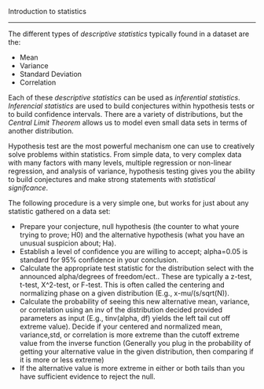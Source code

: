 Introduction to statistics
<hr>
The different types of <em>descriptive statistics</em> typically found in a dataset are the:
<ul>
<li>Mean</li>
<li>Variance</li>
<li>Standard Deviation</li>
<li>Correlation</li>
</ul>

Each of these <em>descriptive statistics</em> can be used as <em>inferential statistics</em>. 
<em>Inferencial statistics</em> are used to build conjectures within hypothesis tests or to build confidence intervals. 
There are a variety of distributions, but the <em>Central Limit Theorem</em> allows us to model even small data sets in terms of another distribution.

Hypothesis test are the most powerful mechanism one can use to creatively solve problems within statistics. From simple data, to
very complex data with many factors with many levels, multiple regression or non-linear regression, and analysis of variance, hypothesis testing
gives you the ability to build conjectures and make strong statements with <em>statistical signifcance</em>.

The following procedure is a very simple one, but works for just about any statistic gathered on a data set:
<ul>
<li>Prepare your conjecture, null hypothesis (the counter to what youre trying to prove; H0) and the alternative hypothesis (what you have an unusual suspicion about; Ha).</li>
<li>Establish a level of confidence you are willing to accept; alpha=0.05 is standard for 95% confidence in your conclusion.</li>
<li>Calculate the appropriate test statistic for the distribution select with the announced alpha/degrees of freedom/ect.. These are typically a z-test, t-test, X^2-test, or F-test.
This is often called the centering and normalizing phase on a given distribution (E.g., x-mu/(s/sqrt(N)).</li>
<li>Calculate the probability of seeing this new alternative mean, variance, or correlation using an inv of the distribution decided provided parameters as input (E.g., tinv(alpha, df) yields the left tail cut off extreme value). 
Decide if your centered and normalized mean, variance,std, or correlation is more extreme than the cutoff extreme value from the inverse function 
(Generally you plug in the probability of getting your alternative value in the given distribution, then comparing if it is more or less extreme)</li>
<li>If the alternative value is more extreme in either or both tails than you have sufficient evidence to reject the null.</li>
</ul>

